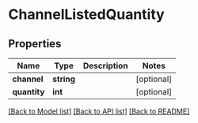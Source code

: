 # ChannelListedQuantity

## Properties
Name | Type | Description | Notes
------------ | ------------- | ------------- | -------------
**channel** | **string** |  | [optional] 
**quantity** | **int** |  | [optional] 

[[Back to Model list]](../README.md#documentation-for-models) [[Back to API list]](../README.md#documentation-for-api-endpoints) [[Back to README]](../README.md)


